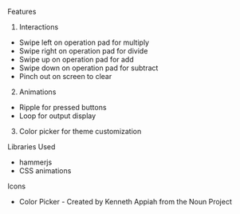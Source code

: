 Features
1. Interactions
- Swipe left on operation pad for multiply
- Swipe right on operation pad for divide
- Swipe up on operation pad for add
- Swipe down on operation pad for subtract
- Pinch out on screen to clear

2. Animations
- Ripple for pressed buttons
- Loop for output display

3. Color picker for theme customization

Libraries Used
- hammerjs
- CSS animations

Icons
- Color Picker - Created by Kenneth Appiah from the Noun Project